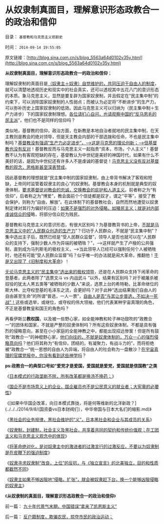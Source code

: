 # 从奴隶制真面目，理解意识形态政教合一的政治和信仰

目录： `基督教和马克思主义悲剧史` 

时间： `2014-09-14 19:55:05` 

原文链接：[http://blog.sina.com.cn/s/blog_5563a64d0102v35y.html](http://blog.sina.com.cn/s/blog_5563a64d0102v35y.html)

**从奴隶制真面目，理解意识形态政教合一的政治和信仰**；

理解奴隶制的真面目是[（奴隶主＋奴隶）自觉维护的，共同压迫于自由人的制度](../../../2014/9/11/奴隶制是（奴隶主＋奴隶）自觉维护的，压迫于自由人的制度；.md)，就可以清楚地透视历史和现实中的社会真实，还可以透视其中五花八门的意识形态的本质。象马克思主义，显然是要复辟为国家奴隶制，并且假定在“民主集中制”的约束下，可以消除国家奴隶制的人性弱点；而被认为必定将“不断进步”的生产力，可以弥补历史上国家奴隶制的低效。因此马克思主义可以归纳为（民主集中制＋生产力进步）下的国家奴隶制理想。[各位请扪心自问，也请观察中国的“反马恩毛的民主派](../../../2014/9/11/后进社会的民主派，总是走在反民主的，极权主义的光辉大道上.md)”，他们也不是同样的信仰吗？

类似地，基督教的信仰，政治方面，在新教是本地自治者就地的民主集中制，在天主教则是教会的绝对领导，但是天主教会内部的干部选拨和任命，不也是民主集中制吗？[基督教没有强调“生产力必定进步”，——>这是马克思的理论创新；——>但基督教也没有反对](../../../2010/6/15/马克思生产力观即尽量破坏环境不求回报.md)！基督教反而与马克思主义一起指责“资本，市场，个人主义”！基督教不认为有客观短缺的存在，基督教认为中世纪是美好的神国时代，如果有什么不美好的话，是因为中世纪还有许多人不是虔诚的基督徒！[马克思主义没有反对基督教的观念，恩格斯甚至深表赞成](../../../2009/5/9/人性本私！马列信仰和唯心主义的关系.md)。

因此基督教的理想就是“民主集中制的国家奴隶制，由上帝背书解决了客观和短缺，上帝同时监管着奴隶主的良心”的奴隶制。基督教会本身的机制就是典型的奴隶体制，[要求基督徒对教会的忠诚，交换教会的庇护和人道主义](../../../2013/3/13/人道主义和感恩图报是奴隶社会的意识形态.md)。前者称之为“有信仰”，后者称之为“博爱”，教会面前个个信徒都是奴才，谓之“平等”，接受了教会保护，则称为“自由，解放”。在此体制下的基督教社会，自然而然地遭受以奴隶制定律对其行为偏好的压迫：[如果不是强烈的对外侵略，如殖民主义；就是对内部虔诚信众的侵](../../../2014/7/12/有侵略基因的没能力，有能力的没有侵略的基因.md)略，将部分信众贬为贱民。

基督教和马克思主义的意识形态，有很大区别吗？为基督教背书的上帝，[不就是马克思主义中的“人民群众创造的生产力](../../../2014/1/1/公有制社会不是对外侵略就是自相残杀.md)”？归功于人民群众，不就是“民主集中制”？集中选出主子后，既然已经是“受人民群众监督”，领导人是否也就可以在“人民群众的支持下，强制少数人作为异端的被牺牲？”，——>这样就产生了卢梭的公共强制，直到成为马列斯毛的极权主义，——>当此领导人已经可以强制任何个人被牺牲时，他还有可能“受人民群众监督”吗？似乎唯一的办法就是闹大革命，推翻他！[于是又出现了《旧制度和大革命](../../../2014/5/29/《旧制度和大革命》新解，您如何爆破海上的冰山？.md)》！

[无论马克思主义的“民主集中”选出来的极权领导](../../../2013/3/1/朋党政治永远是改革的，每一派相对于另一派，都是改革的；.md)，还是在人民群众支持下闹革命的登基者，此两者除了“选票文斗
vs 内战武斗
”以外，结果有区别吗？对于被屠杀被奴役的犹太人黑五类等“被牺牲的少数人”来说，选票上台的希特勒，比革命继位的斯大林、比夺权登基的毛泽东之流，会更好吗？对于此种“选出结果我们自由人的自由甚至生命”的所谓“普选，一人一票”，[自由人是否“与其让步普选，不如决一死战”！](../../../2012/12/19/“全国普选，一人一票”不如“光明正大，决一死战”.md)这些或选举，或继位，或夺权的伟大领袖，他们代表某种宇宙真理的角色，不正是基督教皇和国王的角色吗？

再看伊斯兰**教权国**，以及被一些野心家，如全能神教和轮子神功鼓吹的“政教合一”的团体和国家，不就是严整的奴隶体制吗？所有这些奴隶体制，不都是具有强烈的侵略意向，甚至在小小家庭的全能神教之中，都能出现招远惨案！但是所有鼓吹“政教合一”的神棍野心家，[他们向往的，不就是奴隶体制的，万众一心的强烈侵略意向吗](../../../2010/11/27/政教合一的党团组织胜过个人威权政治.md)？他们将其称为“有信仰，团结的，有凝聚力，有战斗力的”，而将拒绝被“政教合一”统一思想的自由人为异端，将自由人的社会称为一盘散沙？[在宇宙真理的官媒党报中，你没有看到这些神学吗](../../../2013/11/13/宇宙真理强势崛起一年多，地狱法则的英明投机！.md)？

**ps:政教合一的典型口号如“爱党才是爱国，爱国就是爱党，爱国就是信国教”之类**

《[日本模式的行政垄断不除，所有改革都是换汤不换药；](../../../2014/9/6/日本模式的行政垄断不除，所有改革都是换汤不换药.md)》

《[国企不是市场意义上的企业，国企雇员也不是公民意义的就业者；大宪章的必要性](../../../2014/9/7/为什么大宪章是任何改革成功的最核心要素？.md)》

《[如果中华国企改革，向日本模式靠拢，将是何等维新的北洋新政？](../../../2014/9/8/(国资委vs日本财阀们），中华帝国与日本大名们的缩影.md)》

《[黑社会的业务规律，黑社会维护的“义”，日本黑社会和企业与其成员的关系](../../../2014/9/9/黑社会的民生特点，黑社会的“义”，日本的黑社会和日本企业.md)》

《[奴隶制，封建制，社会主义及黑社会，共享着共同的契约和传统价值观；在工团主义和马克思主义观念中的体现](../../../2014/9/10/封建制度和社会主义，是奴隶制的子集，具有奴隶社会的全部特征；.md)》

《[将革命绝对化，是对奴隶主中的激进者的过激言行的过激反应，不要以为奴隶制是在皮鞭下的强迫制度](../../../2014/9/11/奴隶制是（奴隶主＋奴隶）自觉维护的，压迫于自由人的制度；.md)》

《[奴隶寻求奴隶制“改良，上位”的反抗，与《独立宣言》的北美独立，目的和性质都截然不同](../../../2014/9/12/奴隶体制的侵略偏好，“奴隶反抗，解放奴隶”的奴役本质.md)》

《[奴隶主如果不够凶狠地“侵略，扩张”，就会被奴隶赶下台，换一个能够凶狠侵略的奴隶主](../../../2014/9/13/奴隶制定律，永远是“先有甘愿做奴隶的贱人”才有奴隶制.md)》

《**从奴隶制的真面目，理解意识形态政教合一的政治和信仰**》

前一篇： [九十年代景气末期，中国错误“拿来了凯恩斯主义”](../../../2014/11/4/九十年代景气末期，中国错误“拿来了凯恩斯主义”.md)

后一篇： [反户籍制度，欺骗农民，掠夺市民的政治运动；](../../../2014/8/8/反户籍制度，欺骗农民，掠夺市民的政治运动；.md)

